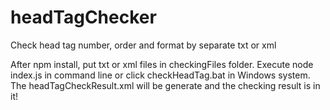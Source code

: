 # headTagChecker
Check head tag number, order and format by separate txt or xml

After npm install, put txt or xml files in checkingFiles folder.
Execute node index.js in command line or click checkHeadTag.bat in Windows system.
The headTagCheckResult.xml will be generate and the checking result is in it!
